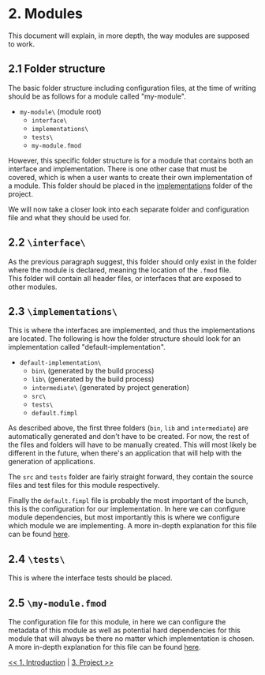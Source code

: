 # 2. Modules

This document will explain, in more depth, the way modules are supposed to work.

## 2.1 Folder structure

The basic folder structure including configuration files, at the time of writing should be as follows for a module called "my-module".

- `my-module\` (module root)
  - `interface\`
  - `implementations\`
  - `tests\`
  - `my-module.fmod`

However, this specific folder structure is for a module that contains both an interface and implementation. There is one other case that must be covered, which is when a user wants to create their own implementation of a module. This folder should be placed in the [implementations](./../project#13implementations) folder of the project.

We will now take a closer look into each separate folder and configuration file and what they should be used for.

## 2.2 `\interface\`

As the previous paragraph suggest, this folder should only exist in the folder where the module is declared, meaning the location of the `.fmod` file.  
This folder will contain all header files, or interfaces that are exposed to other modules.

## 2.3 `\implementations\`

This is where the interfaces are implemented, and thus the implementations are located. The following is how the folder structure should look for an implementation called "default-implementation".

- `default-implementation\`
  - `bin\` (generated by the build process)
  - `lib\` (generated by the build process)
  - `intermediate\` (generated by project generation)
  - `src\`
  - `tests\`
  - `default.fimpl`

As described above, the first three folders (`bin`, `lib` and `intermediate`) are automatically generated and don't have to be created. For now, the rest of the files and folders will have to be manually created. This will most likely be different in the future, when there's an application that will help with the generation of applications.

The `src` and `tests` folder are fairly straight forward, they contain the source files and test files for this module respectively.

Finally the `default.fimpl` file is probably the most important of the bunch, this is the configuration for our implementation. In here we can configure module dependencies, but most importantly this is where we configure which module we are implementing. A more in-depth explanation for this file can be found [here](./../configuration/fimpl.md).

## 2.4 `\tests\`

This is where the interface tests should be placed.

## 2.5 `\my-module.fmod`

The configuration file for this module, in here we can configure the metadata of this module as well as potential hard dependencies for this module that will always be there no matter which implementation is chosen. A more in-depth explanation for this file can be found [here](./../configuration/fmod.md).

[<< 1. Introduction](./../introduction/introduction.md) | [3. Project >> ](./../project/project.md)